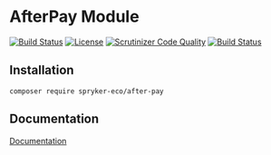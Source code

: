 # AfterPay Module

[![Build Status](https://travis-ci.org/spryker-eco/after-pay.svg?branch=master)](https://travis-ci.org/spryker-eco/after-pay)
[![License](https://img.shields.io/github/license/spryker-eco/after-pay.svg?b=master)](https://github.com/spryker-eco/after-pay)
[![Scrutinizer Code Quality](https://scrutinizer-ci.com/g/spryker-eco/after-pay/badges/quality-score.png?b=master)](https://scrutinizer-ci.com/g/spryker-eco/after-pay/?branch=master)
[![Build Status](https://scrutinizer-ci.com/g/spryker-eco/after-pay/badges/build.png?b=master)](https://scrutinizer-ci.com/g/spryker-eco/after-pay/build-status/master)

## Installation

```
composer require spryker-eco/after-pay
```

## Documentation

[Documentation](https://documentation.spryker.com/industry_partners/payment/afterpay/afterpay.htm)